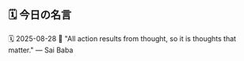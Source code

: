 ## 🗓️ 今日の名言

<!--START_SECTION:quote-->
🗓️ 2025-08-28
💬 "All action results from thought, so it is thoughts that matter." — Sai Baba
<!--END_SECTION:quote-->
